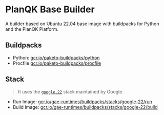 # PlanQK Base Builder

A builder based on Ubuntu 22.04 base image with buildpacks for Python and the PlanQK Platform.

## Buildpacks

* Python: [gcr.io/paketo-buildpacks/python](https://github.com/paketo-buildpacks/python)
* Procfile [gcr.io/paketo-buildpacks/procfile](https://github.com/paketo-buildpacks/procfile)

## Stack

> It uses the [`google.22`](https://github.com/GoogleCloudPlatform/buildpacks/tree/main/stacks/google_22) stack maintained by Google.

* Run Image: [gcr.io/gae-runtimes/buildpacks/stacks/google-22/run](https://gcr.io/gae-runtimes/buildpacks/stacks/google-22/run)
* Build Image: [gcr.io/gae-runtimes/buildpacks/stacks/google-22/build](https://gcr.io/gae-runtimes/buildpacks/stacks/google-22/build)
